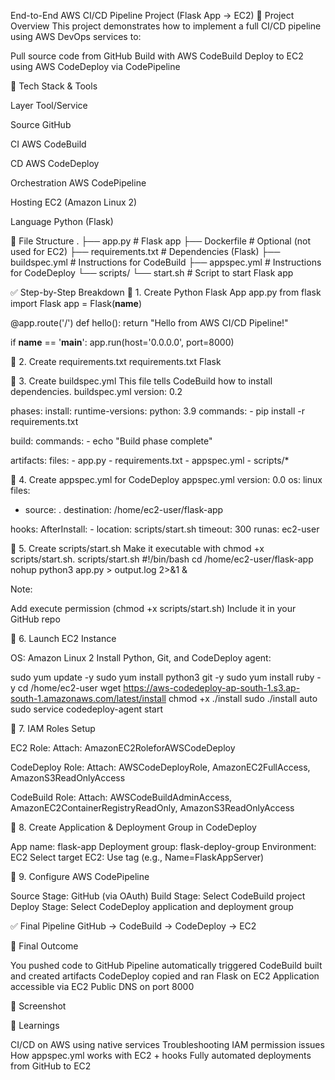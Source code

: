 End-to-End AWS CI/CD Pipeline Project (Flask App → EC2)
📌 Project Overview
This project demonstrates how to implement a full CI/CD pipeline using AWS DevOps services to:

Pull source code from GitHub
Build with AWS CodeBuild
Deploy to EC2 using AWS CodeDeploy via CodePipeline

🧱 Tech Stack & Tools



Layer
Tool/Service



Source
GitHub


CI
AWS CodeBuild


CD
AWS CodeDeploy


Orchestration
AWS CodePipeline


Hosting
EC2 (Amazon Linux 2)


Language
Python (Flask)


📁 File Structure
.
├── app.py                  # Flask app
├── Dockerfile              # Optional (not used for EC2)
├── requirements.txt        # Dependencies (Flask)
├── buildspec.yml           # Instructions for CodeBuild
├── appspec.yml             # Instructions for CodeDeploy
└── scripts/
    └── start.sh            # Script to start Flask app

✅ Step-by-Step Breakdown
🔸 1. Create Python Flask App
app.py
from flask import Flask
app = Flask(__name__)

@app.route('/')
def hello():
    return "Hello from AWS CI/CD Pipeline!"

if __name__ == '__main__':
    app.run(host='0.0.0.0', port=8000)

🔸 2. Create requirements.txt
requirements.txt
Flask

🔸 3. Create buildspec.yml
This file tells CodeBuild how to install dependencies.
buildspec.yml
version: 0.2

phases:
  install:
    runtime-versions:
      python: 3.9
    commands:
      - pip install -r requirements.txt

  build:
    commands:
      - echo "Build phase complete"

artifacts:
  files:
    - app.py
    - requirements.txt
    - appspec.yml
    - scripts/*

🔸 4. Create appspec.yml for CodeDeploy
appspec.yml
version: 0.0
os: linux
files:
  - source: .
    destination: /home/ec2-user/flask-app

hooks:
  AfterInstall:
    - location: scripts/start.sh
      timeout: 300
      runas: ec2-user

🔸 5. Create scripts/start.sh
Make it executable with chmod +x scripts/start.sh.
scripts/start.sh
#!/bin/bash
cd /home/ec2-user/flask-app
nohup python3 app.py > output.log 2>&1 &

Note: 

Add execute permission (chmod +x scripts/start.sh)
Include it in your GitHub repo

🔸 6. Launch EC2 Instance

OS: Amazon Linux 2
Install Python, Git, and CodeDeploy agent:

sudo yum update -y
sudo yum install python3 git -y
sudo yum install ruby -y
cd /home/ec2-user
wget https://aws-codedeploy-ap-south-1.s3.ap-south-1.amazonaws.com/latest/install
chmod +x ./install
sudo ./install auto
sudo service codedeploy-agent start

🔸 7. IAM Roles Setup

EC2 Role:
Attach: AmazonEC2RoleforAWSCodeDeploy


CodeDeploy Role:
Attach: AWSCodeDeployRole, AmazonEC2FullAccess, AmazonS3ReadOnlyAccess


CodeBuild Role:
Attach: AWSCodeBuildAdminAccess, AmazonEC2ContainerRegistryReadOnly, AmazonS3ReadOnlyAccess



🔸 8. Create Application & Deployment Group in CodeDeploy

App name: flask-app
Deployment group: flask-deploy-group
Environment: EC2
Select target EC2: Use tag (e.g., Name=FlaskAppServer)

🔸 9. Configure AWS CodePipeline

Source Stage: GitHub (via OAuth)
Build Stage: Select CodeBuild project
Deploy Stage: Select CodeDeploy application and deployment group

✅ Final Pipeline
GitHub → CodeBuild → CodeDeploy → EC2

🎉 Final Outcome

You pushed code to GitHub
Pipeline automatically triggered
CodeBuild built and created artifacts
CodeDeploy copied and ran Flask on EC2
Application accessible via EC2 Public DNS on port 8000

📸 Screenshot

🧠 Learnings

CI/CD on AWS using native services
Troubleshooting IAM permission issues
How appspec.yml works with EC2 + hooks
Fully automated deployments from GitHub to EC2

